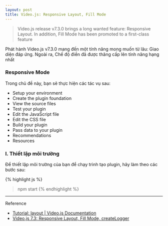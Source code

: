 ```yaml
---
layout: post
title: Video.js: Responsive Layout, Fill Mode
---
```


> Video.js release v7.3.0 brings a long wanted feature: Responsive Layout. In addition, Fill Mode has been promoted to a first-class feature

Phát hành Video.js v7.3.0 mang đến một tính năng mong muốn từ lâu: Giao diện đáp ứng. Ngoài ra, Chế độ điền đã được thăng cấp lên tính năng hạng nhất

### Responsive Mode

Trong chủ đề này, bạn sẽ thực hiện các tác vụ sau:
- Setup your environment
- Create the plugin foundation
- View the source files
- Test your plugin
- Edit the JavaScript file
- Edit the CSS file
- Build your plugin
- Pass data to your plugin
- Recommendations
- Resources

### I. Thiết lập môi trường

Để thiết lập môi trường của bạn để chạy trình tạo plugin, hãy làm theo các bước sau:


{% highlight js %}
> npm start
{% endhighlight %}




-----
Reference
- [Tutorial: layout | Video.js Documentation](https://docs.videojs.com/tutorial-layout.html)
- [Video.js 7.3: Responsive Layout, Fill Mode, createLogger](https://blog.videojs.com/video-js-7-3-responsive-layout-fill-mode-createlogger/)
